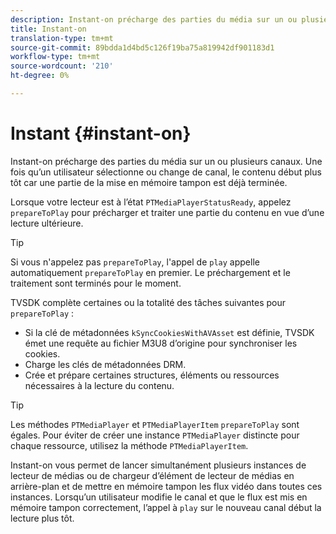 ```yaml
---
description: Instant-on précharge des parties du média sur un ou plusieurs canaux. Une fois qu’un utilisateur sélectionne ou change de canal, le contenu début plus tôt car une partie de la mise en mémoire tampon est déjà terminée.
title: Instant-on
translation-type: tm+mt
source-git-commit: 89bdda1d4bd5c126f19ba75a819942df901183d1
workflow-type: tm+mt
source-wordcount: '210'
ht-degree: 0%

---
```



# Instant {#instant-on}

Instant-on précharge des parties du média sur un ou plusieurs canaux. Une fois qu’un utilisateur sélectionne ou change de canal, le contenu début plus tôt car une partie de la mise en mémoire tampon est déjà terminée.

Lorsque votre lecteur est à l’état `PTMediaPlayerStatusReady`, appelez `prepareToPlay` pour précharger et traiter une partie du contenu en vue d’une lecture ultérieure.

>[!TIP]
>
>Si vous n&#39;appelez pas `prepareToPlay`, l&#39;appel de `play` appelle automatiquement `prepareToPlay` en premier. Le préchargement et le traitement sont terminés pour le moment.

TVSDK complète certaines ou la totalité des tâches suivantes pour `prepareToPlay` :

* Si la clé de métadonnées `kSyncCookiesWithAVAsset` est définie, TVSDK émet une requête au fichier M3U8 d’origine pour synchroniser les cookies.
* Charge les clés de métadonnées DRM.
* Crée et prépare certaines structures, éléments ou ressources nécessaires à la lecture du contenu.

>[!TIP]
>
>Les méthodes `PTMediaPlayer` et `PTMediaPlayerItem` `prepareToPlay` sont égales. Pour éviter de créer une instance `PTMediaPlayer` distincte pour chaque ressource, utilisez la méthode `PTMediaPlayerItem`.

Instant-on vous permet de lancer simultanément plusieurs instances de lecteur de médias ou de chargeur d’élément de lecteur de médias en arrière-plan et de mettre en mémoire tampon les flux vidéo dans toutes ces instances. Lorsqu’un utilisateur modifie le canal et que le flux est mis en mémoire tampon correctement, l’appel à `play` sur le nouveau canal début la lecture plus tôt.